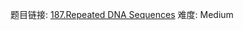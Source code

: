 题目链接: [187.Repeated DNA Sequences][1]
难度: Medium

[1]: https://leetcode.com/problems/repeated-dna-sequences/